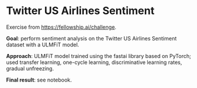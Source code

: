 # Twitter US Airlines Sentiment

Exercise from https://fellowship.ai/challenge.

**Goal**: perform sentiment analysis on the Twitter US Airlines Sentiment dataset with a ULMFiT model.

**Approach**: ULMFiT model trained using the fastai library based on PyTorch; used transfer learning, one-cycle learning, discriminative learning rates, gradual unfreezing.

**Final result**: see notebook.
